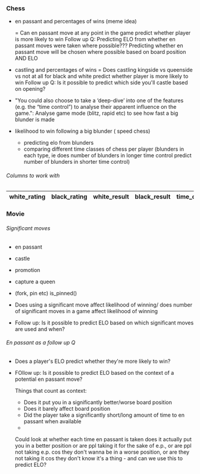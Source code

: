 ### Chess
- en passant and percentages of wins (meme idea)

    = Can en passant move at any point in the game predict whether player is more likely to win
    Follow up Q: Predicting ELO from whether en passant moves were taken where possible???
        Predicting whether en passant move will be chosen where possible based on board position AND ELO
- castling and percentages of wins
    = Does castling kingside vs queenside vs not at all for black and white predict whether player is more likely to win
    Follow up Q: Is it possible to predict which side you'll castle based on opening?
- "You could also choose to take a ‘deep-dive’ into one of the features (e.g. the “time control”) to
analyse their apparent influence on the game.": Analyse game mode (blitz, rapid etc) to see how fast a big blunder is made

- likelihood to win following a big blunder ( speed chess)
    - predicting elo from blunders
    - comparing different time classes of chess per player (blunders in each type, ie does number of blunders in longer time control predict number of blunders in shorter time control)

###### Columns to work with
| white_rating | black_rating | white_result | black_result | time_class | time_control | rules | rated | fen | pgn
| - | - | - | - | - | - | - | - | - | - |

### Movie


###### Significant moves
- en passant
- castle
- promotion
- capture a queen
- (fork, pin etc) is_pinned()

- Does using a significant move affect likelihood of winning/ does number of significant moves
in a game affect likelihood of winning

- Follow up: Is it possible to predict ELO based on which significant moves are used and when?

###### En passant as a follow up Q

- Does a player's ELO predict whether they're more likely to win?

- FOllow up: Is it possible to predict ELO based on the context of a potential en passant move?

    Things that count as context:
    - Does it put you in a significantly better/worse board position
    - Does it barely affect board position
    - Did the player take a significantly short/long amount of time to en passant when available
    - 

    Could look at whether each time en passant is taken does it actually put you in a better position or are ppl taking it for the sake of e.p., or are ppl not taking e.p. cos they don't wanna be in a worse position, or are they not taking it cos they don't know it's a thing - and can we use this to predict ELO?

